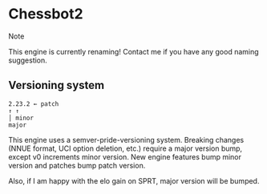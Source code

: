 # Chessbot2
> [!NOTE]
> This engine is currently renaming! Contact me if you have any good naming suggestion.

## Versioning system
```
2.23.2 ← patch
↑ ↑
│ minor
major
```
This engine uses a semver-pride-versioning system. Breaking changes (NNUE format, UCI option
deletion, etc.) require a major version bump, except v0 increments minor version. New engine
features bump minor version and patches bump patch version.

Also, if I am happy with the elo gain on SPRT, major version will be bumped.
